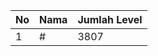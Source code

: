 | No | Nama            | Jumlah Level |
|----|-----------------|--------------|
| 1  | #    |    3807        |
